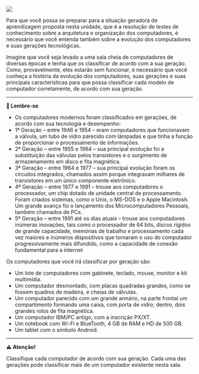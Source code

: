 [![](https://ampli-images.s3.amazonaws.com/production/c2b88d26-13ed-4cb6-a20b-bd4022631392/original)](https://ampli-images.s3.amazonaws.com/production/c2b88d26-13ed-4cb6-a20b-bd4022631392/original)

Para que você possa se preparar para a situação geradora de aprendizagem proposta nesta unidade, que é a resolução de testes de conhecimento sobre a arquitetura e organização dos computadores, é necessário que você entenda também sobre a evolução dos computadores e suas gerações tecnológicas.

Imagine que você seja levado a uma sala cheia de computadores de diversas épocas e tenha que os classificar de acordo com a sua geração. Como, provavelmente, eles estarão sem funcionar, é necessário que você conheça a história da evolução dos computadores, suas gerações e suas principais características para que possa classificar cada modelo de computador corretamente, de acordo com sua geração.

_______

**📌 Lembre-se**

- Os computadores modernos foram classificados em gerações, de acordo com sua tecnologia e desempenho:
- 1ª Geração – entre 1946 e 1954 – eram computadores que funcionavam a válvula, um tubo de vidro parecido com lâmpadas e que tinha a função de proporcionar o processamento de informações.
- 2ª Geração – entre 1955 e 1964 – sua principal evolução foi a substituição das válvulas pelos transistores e o surgimento de armazenamento em disco e fita magnética.
- 3ª Geração – entre 1964 e 1977 – sua principal evolução foram os circuitos integrados, chamados assim porque integravam milhares de transistores em um único componente eletrônico.
- 4ª Geração – entre 1977 e 1991 – trouxe aos computadores o processador, um chip dotado de unidade central de processamento. Foram criados sistemas, como o Unix, o MS-DOS e o Apple Macintosh. Um grande avanço foi o lançamento dos Microcomputadores Pessoais, também chamados de PCs.
- 5ª Geração – entre 1991 até os dias atuais – trouxe aos computadores inúmeras inovações, tais como o processador de 64 bits, discos rígidos de grande capacidade, memórias de trabalho e processamento cada vez maiores e inúmeros dispositivos que tornaram o uso do computador progressivamente mais difundido, como a capacidade de conexão fundamental para a internet

Os computadores que você irá classificar por geração são:

- Um lote de computadores com gabinete, teclado, mouse, monitor e kit multimídia.
- Um computador desmontado, com placas quadradas grandes, como se fossem quadros de madeira, e cheias de válvulas.
- Um computador parecido com um grande armário, na parte frontal um compartimento formando uma caixa, com porta de vidro; dentro, dois grandes rolos de fita magnética.
- Um computador IBM/PC antigo, com a inscrição PX/XT.
- Um notebook com Wi-Fi e BlueTooth, 4 GB de RAM e HD de 500 GB.
- Um tablet com o símbolo Android.

_______

**⚠️ Atenção!**

Classifique cada computador de acordo com sua geração. Cada uma das gerações pode classificar mais de um computador existente nesta sala.